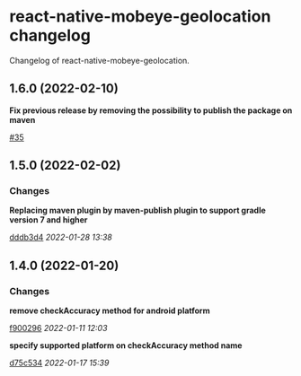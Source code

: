 # react-native-mobeye-geolocation changelog

Changelog of react-native-mobeye-geolocation.


## 1.6.0 (2022-02-10)

**Fix previous release by removing the possibility to publish the package on maven**

[#35](https://github.com/Mobeye/react-native-mobeye-geolocation/pull/35)


## 1.5.0 (2022-02-02)


### Changes

**Replacing maven plugin by maven-publish plugin to support gradle version 7 and higher**


[dddb3d4](https://github.com/Mobeye/react-native-mobeye-geolocation/commit/dddb3d4c39b8a4dbed4cedd982723e608ca1504c) *2022-01-28 13:38*


## 1.4.0 (2022-01-20)


### Changes

**remove checkAccuracy method for android platform**


[f900296](https://github.com/Mobeye/react-native-mobeye-geolocation/pull/30/commits/f9002960d585937d836976c6927aecaa1dea4cba) *2022-01-11 12:03*

**specify supported platform on checkAccuracy method name**


[d75c534](https://github.com/Mobeye/react-native-mobeye-geolocation/pull/30/commits/d75c5346e57d24f763bdca49ed20338a58455233) *2022-01-17 15:39*

